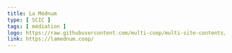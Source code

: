 ```yaml
---
title: La Mednum
type: [ SCIC ]
tags: [ médiation ]
logo: https://raw.githubusercontent.com/multi-coop/multi-site-contents/blob/maj-edito/texts/network/images/logo-MEDNUM.svg
link: https://lamednum.coop/
---
```

